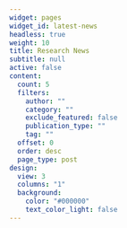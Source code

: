 ```yaml
---
widget: pages
widget_id: latest-news
headless: true
weight: 10
title: Research News
subtitle: null
active: false
content:
  count: 5
  filters:
    author: ""
    category: ""
    exclude_featured: false
    publication_type: ""
    tag: ""
  offset: 0
  order: desc
  page_type: post
design:
  view: 3
  columns: "1"
  background:
    color: "#000000"
    text_color_light: false
---
```

